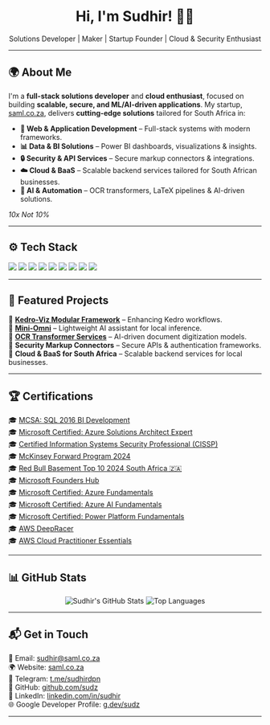 <h1 align="center">Hi, I'm Sudhir! 👋🏾</h1>

<p align="center">
Solutions Developer | Maker | Startup Founder | Cloud & Security Enthusiast  
</p>

---

## 🌍 About Me  
I'm a **full-stack solutions developer** and **cloud enthusiast**, focused on building **scalable, secure, and ML/AI-driven applications**. My startup, [saml.co.za](https://saml.co.za), delivers **cutting-edge solutions** tailored for South Africa in:
- **🔗 Web & Application Development** – Full-stack systems with modern frameworks.
- **📊 Data & BI Solutions** – Power BI dashboards, visualizations & insights.
- **🔒 Security & API Services** – Secure markup connectors & integrations.
- **☁️ Cloud & BaaS** – Scalable backend services tailored for South African businesses.
- **🤖 AI & Automation** – OCR transformers, LaTeX pipelines & AI-driven solutions.

 *10x Not 10%*

---

## ⚙️ Tech Stack  
<p align="left">
  <img src="https://img.shields.io/badge/-Python-3776AB?logo=python&logoColor=white" />
  <img src="https://img.shields.io/badge/-Kedro-004D40?logo=kedro&logoColor=white" />
  <img src="https://img.shields.io/badge/-PowerBI-F2C811?logo=powerbi&logoColor=white" />
  <img src="https://img.shields.io/badge/-Azure-0078D4?logo=microsoft-azure&logoColor=white" />
  <img src="https://img.shields.io/badge/-LaTeX-008080?logo=latex&logoColor=white" />
  <img src="https://img.shields.io/badge/-JavaScript-F7DF1E?logo=javascript&logoColor=black" />
  <img src="https://img.shields.io/badge/-Dart-0175C2?logo=dart&logoColor=white" />
  <img src="https://img.shields.io/badge/-SQL-4479A1?logo=postgresql&logoColor=white" />
  <img src="https://img.shields.io/badge/-React-61DAFB?logo=react&logoColor=black" />
</p>

---

## 📌 Featured Projects  
🔹 **[Kedro-Viz Modular Framework](https://github.com/kedro-org/kedro-viz)** – Enhancing Kedro workflows.  
🔹 **[Mini-Omni](https://github.com/gpt-omni/mini-omni?tab=readme-ov-file#mini-omni)** – Lightweight AI assistant for local inference.  
🔹 **[OCR Transformer Services](https://github.com/Sudz/LaTeX-OCR#pix2tex---latex-ocr)** – AI-driven document digitization models.  
🔹 **Security Markup Connectors** – Secure APIs & authentication frameworks.  
🔹 **Cloud & BaaS for South Africa** – Scalable backend services for local businesses.  

---

## 🏆 Certifications  
🎓 [MCSA: SQL 2016 BI Development](https://learn.microsoft.com/en-us/certifications/mcsa-sql-2016-bi-development/)  
🎓 [Microsoft Certified: Azure Solutions Architect Expert](https://learn.microsoft.com/en-us/certifications/azure-solutions-architect/)  
🎓 [Certified Information Systems Security Professional (CISSP)](https://www.isc2.org/Certifications/CISSP)  
🎓 [McKinsey Forward Program 2024](https://www.mckinsey.com/forward/overview)  
🎓 [Red Bull Basement Top 10 2024 South Africa 🇿🇦](https://www.redbull.com/za-en/events/red-bull-basement-south-africa)  
🎓 [Microsoft Founders Hub](https://foundershub.startups.microsoft.com/signup)  
🎓 [Microsoft Certified: Azure Fundamentals](https://www.credly.com/badges/25db62d6-eeed-4590-9dea-aeebaacb1177)  
🎓 [Microsoft Certified: Azure AI Fundamentals](https://learn.microsoft.com/en-us/certifications/azure-ai-fundamentals/)  
🎓 [Microsoft Certified: Power Platform Fundamentals](https://learn.microsoft.com/en-us/certifications/power-platform-fundamentals/)  
🎓 [AWS DeepRacer](https://aws.amazon.com/deepracer/)  
🎓 [AWS Cloud Practitioner Essentials](https://explore.skillbuilder.aws/learn/course/external/view/elearning/134/aws-cloud-practitioner-essentials)

---

## 📊 GitHub Stats  
<p align="center">
  <img src="https://github-readme-stats.vercel.app/api?username=Sudz&show_icons=true&theme=dark&title_color=58a6ff&icon_color=58a6ff&text_color=9f9f9f&bg_color=151515" alt="Sudhir's GitHub Stats" />
  <img src="https://github-readme-stats.vercel.app/api/top-langs/?username=Sudz&layout=compact&theme=dark&title_color=58a6ff&icon_color=58a6ff&text_color=9f9f9f&bg_color=151515" alt="Top Languages" />
</p>

---

## 📬 Get in Touch  
📧 Email: [sudhir@saml.co.za](mailto:sudhir@saml.co.za)  
🌍 Website: [saml.co.za](https://saml.co.za)  
💬 Telegram: [t.me/sudhirdpn](https://t.me/sudhirdpn)  
💼 GitHub: [github.com/sudz](https://github.com/sudz)  
💼 LinkedIn: [linkedin.com/in/sudhir](https://www.linkedin.com/in/sudhir)  
🌐 Google Developer Profile: [g.dev/sudz](https://g.dev/sudz)

---

### 
